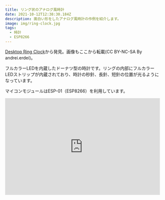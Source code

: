 ```yaml
---
title: リング状のアナログ風時計
date: 2021-10-12T12:38:30.184Z
description: 面白い形をしたアナログ風時計の作例を紹介します。
image: img/ring-clock.jpg
tags:
  - 時計
  - ESP8266
---
```

[Desktop Ring Clock](https://www.instructables.com/Desktop-Ring-Clock/)から発見。画像もここから転載(CC BY-NC-SA By andrei.erdei)。

フルカラーLEDを内蔵したドーナツ型の時計です。リングの内部にフルカラーLEDストリップが内蔵されており、時計の秒針、長針、短針の位置が光るようになっています。

マイコンモジュールはESP-01（ESP8266）を利用しています。

<iframe width="100%" height="315" src="https://www.youtube.com/embed/1w7zy3IAER0" title="YouTube video player" frameborder="0" allow="accelerometer; autoplay; clipboard-write; encrypted-media; gyroscope; picture-in-picture" allowfullscreen></iframe>